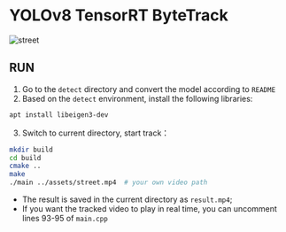 # YOLOv8  TensorRT  ByteTrack

![street](../assets/result.gif)



## RUN

1. Go to the `detect` directory and convert the model according to `README`
2. Based on the `detect` environment, install the following libraries:

```bash
apt install libeigen3-dev
```

3. Switch to current directory, start track：

```bash
mkdir build
cd build
cmake ..
make
./main ../assets/street.mp4  # your own video path
```

- The result is saved in the current directory as `result.mp4`;
- If you want the tracked video to play in real time, you can uncomment lines 93-95 of `main.cpp` 

